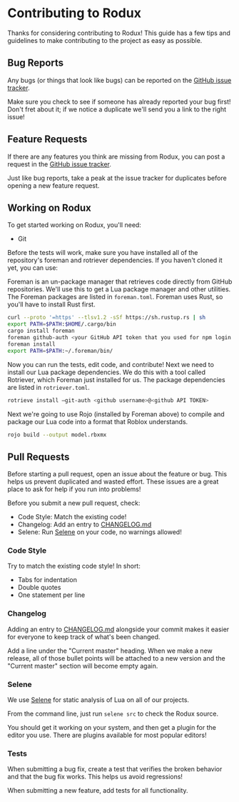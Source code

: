 # Contributing to Rodux
Thanks for considering contributing to Rodux! This guide has a few tips and guidelines to make contributing to the project as easy as possible.

## Bug Reports
Any bugs (or things that look like bugs) can be reported on the [GitHub issue tracker](https://github.com/Roblox/Rodux/issues).

Make sure you check to see if someone has already reported your bug first! Don't fret about it; if we notice a duplicate we'll send you a link to the right issue!

## Feature Requests
If there are any features you think are missing from Rodux, you can post a request in the [GitHub issue tracker](https://github.com/Roblox/Rodux/issues).

Just like bug reports, take a peak at the issue tracker for duplicates before opening a new feature request.

## Working on Rodux
To get started working on Rodux, you'll need:
* Git


Before the tests will work, make sure you have installed all of the repository's foreman and rotriever dependencies. If you haven't cloned it yet, you can use:

Foreman is an un-package manager that retrieves code directly from GitHub repositories. We'll use this to get a Lua package manager and other utilities. The Foreman packages are listed in `foreman.toml`. Foreman uses Rust, so you'll have to install Rust first.

```sh
curl --proto '=https' --tlsv1.2 -sSf https://sh.rustup.rs | sh
export PATH=$PATH:$HOME/.cargo/bin
cargo install foreman
foreman github-auth <your GitHub API token that you used for npm login above>
foreman install
export PATH=$PATH:~/.foreman/bin/
```

Now you can run the tests, edit code, and contribute! Next we need to install our Lua package dependencies. We do this with a tool called Rotriever, which Foreman just installed for us. The package dependencies are listed in `rotriever.toml`.

```sh
rotrieve install —git-auth <github username>@<github API TOKEN>
```

Next we're going to use Rojo (installed by Foreman above) to compile and package our Lua code into a format that Roblox understands.

```sh
rojo build --output model.rbxmx
```

## Pull Requests
Before starting a pull request, open an issue about the feature or bug. This helps us prevent duplicated and wasted effort. These issues are a great place to ask for help if you run into problems!

Before you submit a new pull request, check:
* Code Style: Match the existing code!
* Changelog: Add an entry to [CHANGELOG.md](CHANGELOG.md)
* Selene: Run [Selene](https://github.com/kampfkerren) on your code, no warnings allowed!

### Code Style
Try to match the existing code style! In short:

* Tabs for indentation
* Double quotes
* One statement per line

### Changelog
Adding an entry to [CHANGELOG.md](CHANGELOG.md) alongside your commit makes it easier for everyone to keep track of what's been changed.

Add a line under the "Current master" heading. When we make a new release, all of those bullet points will be attached to a new version and the "Current master" section will become empty again.

### Selene
We use [Selene](https://github.com/kampfkerren/selene) for static analysis of Lua on all of our projects.

From the command line, just run `selene src` to check the Rodux source.

You should get it working on your system, and then get a plugin for the editor you use. There are plugins available for most popular editors!

### Tests
When submitting a bug fix, create a test that verifies the broken behavior and that the bug fix works. This helps us avoid regressions!

When submitting a new feature, add tests for all functionality.
